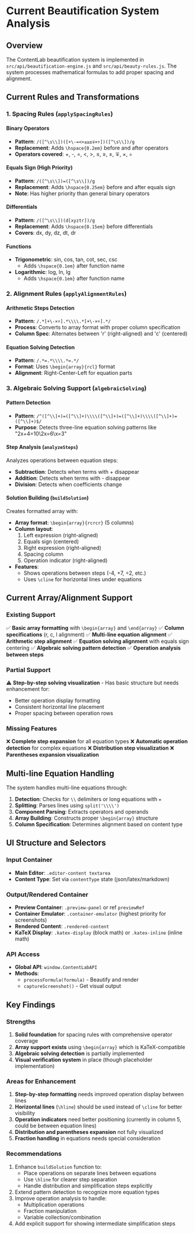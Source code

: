 # Current Beautification System Analysis

## Overview
The ContentLab beautification system is implemented in `src/api/beautification-engine.js` and `src/api/beauty-rules.js`. The system processes mathematical formulas to add proper spacing and alignment.

## Current Rules and Transformations

### 1. Spacing Rules (`applySpacingRules`)

#### Binary Operators
- **Pattern**: `/([^\s\\])([+\-=<>≤≥±∓×÷])([^\s\\])/g`
- **Replacement**: Adds `\hspace{0.2em}` before and after operators
- **Operators covered**: +, -, =, <, >, ≤, ≥, ±, ∓, ×, ÷

#### Equals Sign (High Priority)
- **Pattern**: `/([^\s\\])=([^\s\\])/g`
- **Replacement**: Adds `\hspace{0.25em}` before and after equals sign
- **Note**: Has higher priority than general binary operators

#### Differentials
- **Pattern**: `/([^\s\\])(d[xyztr])/g`
- **Replacement**: Adds `\hspace{0.15em}` before differentials
- **Covers**: dx, dy, dz, dt, dr

#### Functions
- **Trigonometric**: sin, cos, tan, cot, sec, csc
  - Adds `\hspace{0.1em}` after function name
- **Logarithmic**: log, ln, lg
  - Adds `\hspace{0.1em}` after function name

### 2. Alignment Rules (`applyAlignmentRules`)

#### Arithmetic Steps Detection
- **Pattern**: `/.*[+\-×÷].*\\\\.*[+\-×÷].*/`
- **Process**: Converts to array format with proper column specification
- **Column Spec**: Alternates between 'r' (right-aligned) and 'c' (centered)

#### Equation Solving Detection
- **Pattern**: `/.*=.*\\\\.*=.*/`
- **Format**: Uses `\begin{array}{rcl}` format
- **Alignment**: Right-Center-Left for equation parts

### 3. Algebraic Solving Support (`algebraicSolving`)

#### Pattern Detection
- **Pattern**: `/^([^\\]+)=([^\\]+)\\\\([^\\]+)=([^\\]+)\\\\([^\\]+)=([^\\]+)$/`
- **Purpose**: Detects three-line equation solving patterns like "2x+4=10\\2x=6\\x=3"

#### Step Analysis (`analyzeSteps`)
Analyzes operations between equation steps:
- **Subtraction**: Detects when terms with + disappear
- **Addition**: Detects when terms with - disappear
- **Division**: Detects when coefficients change

#### Solution Building (`buildSolution`)
Creates formatted array with:
- **Array format**: `\begin{array}{rcrcr}` (5 columns)
- **Column layout**:
  1. Left expression (right-aligned)
  2. Equals sign (centered)
  3. Right expression (right-aligned)
  4. Spacing column
  5. Operation indicator (right-aligned)
- **Features**:
  - Shows operations between steps (-4, +7, ÷2, etc.)
  - Uses `\cline` for horizontal lines under equations

## Current Array/Alignment Support

### Existing Support
✅ **Basic array formatting** with `\begin{array}` and `\end{array}`
✅ **Column specifications** (r, c, l alignment)
✅ **Multi-line equation alignment**
✅ **Arithmetic step alignment**
✅ **Equation solving alignment** with equals sign centering
✅ **Algebraic solving pattern detection**
✅ **Operation analysis between steps**

### Partial Support
⚠️ **Step-by-step solving visualization** - Has basic structure but needs enhancement for:
- Better operation display formatting
- Consistent horizontal line placement
- Proper spacing between operation rows

### Missing Features
❌ **Complete step expansion** for all equation types
❌ **Automatic operation detection** for complex equations
❌ **Distribution step visualization**
❌ **Parentheses expansion visualization**

## Multi-line Equation Handling

The system handles multi-line equations through:

1. **Detection**: Checks for `\\` delimiters or long equations with `=`
2. **Splitting**: Parses lines using `split('\\\\')`
3. **Component Parsing**: Extracts operators and operands
4. **Array Building**: Constructs proper `\begin{array}` structure
5. **Column Specification**: Determines alignment based on content type

## UI Structure and Selectors

### Input Container
- **Main Editor**: `.editor-content textarea`
- **Content Type**: Set via `contentType` state (json/latex/markdown)

### Output/Rendered Container
- **Preview Container**: `.preview-panel` or ref `previewRef`
- **Container Emulator**: `.container-emulator` (highest priority for screenshots)
- **Rendered Content**: `.rendered-content`
- **KaTeX Display**: `.katex-display` (block math) or `.katex-inline` (inline math)

### API Access
- **Global API**: `window.ContentLabAPI`
- **Methods**:
  - `processFormula(formula)` - Beautify and render
  - `captureScreenshot()` - Get visual output

## Key Findings

### Strengths
1. **Solid foundation** for spacing rules with comprehensive operator coverage
2. **Array support exists** using `\begin{array}` which is KaTeX-compatible
3. **Algebraic solving detection** is partially implemented
4. **Visual verification system** in place (though placeholder implementation)

### Areas for Enhancement
1. **Step-by-step formatting** needs improved operation display between lines
2. **Horizontal lines** (`\hline`) should be used instead of `\cline` for better visibility
3. **Operation indicators** need better positioning (currently in column 5, could be between equation lines)
4. **Distribution and parentheses expansion** not fully visualized
5. **Fraction handling** in equations needs special consideration

### Recommendations
1. Enhance `buildSolution` function to:
   - Place operations on separate lines between equations
   - Use `\hline` for clearer step separation
   - Handle distribution and simplification steps explicitly
2. Extend pattern detection to recognize more equation types
3. Improve operation analysis to handle:
   - Multiplication operations
   - Fraction manipulation
   - Variable collection/combination
4. Add explicit support for showing intermediate simplification steps